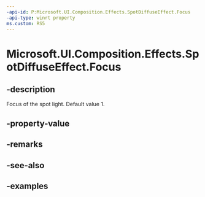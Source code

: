 ```yaml
---
-api-id: P:Microsoft.UI.Composition.Effects.SpotDiffuseEffect.Focus
-api-type: winrt property
ms.custom: RS5
---
```


<!-- Property syntax.
public float Focus { get;  set; }
-->

# Microsoft.UI.Composition.Effects.SpotDiffuseEffect.Focus

## -description
Focus of the spot light. Default value 1.

## -property-value

## -remarks

## -see-also

## -examples


